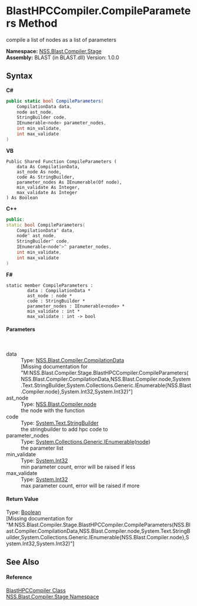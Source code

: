 # BlastHPCCompiler.CompileParameters Method 
 

compile a list of nodes as a list of parameters

**Namespace:**&nbsp;<a href="f44e629d-16ad-ce78-c6d1-bb239589698b">NSS.Blast.Compiler.Stage</a><br />**Assembly:**&nbsp;BLAST (in BLAST.dll) Version: 1.0.0

## Syntax

**C#**<br />
``` C#
public static bool CompileParameters(
	CompilationData data,
	node ast_node,
	StringBuilder code,
	IEnumerable<node> parameter_nodes,
	int min_validate,
	int max_validate
)
```

**VB**<br />
``` VB
Public Shared Function CompileParameters ( 
	data As CompilationData,
	ast_node As node,
	code As StringBuilder,
	parameter_nodes As IEnumerable(Of node),
	min_validate As Integer,
	max_validate As Integer
) As Boolean
```

**C++**<br />
``` C++
public:
static bool CompileParameters(
	CompilationData^ data, 
	node^ ast_node, 
	StringBuilder^ code, 
	IEnumerable<node^>^ parameter_nodes, 
	int min_validate, 
	int max_validate
)
```

**F#**<br />
``` F#
static member CompileParameters : 
        data : CompilationData * 
        ast_node : node * 
        code : StringBuilder * 
        parameter_nodes : IEnumerable<node> * 
        min_validate : int * 
        max_validate : int -> bool 

```


#### Parameters
&nbsp;<dl><dt>data</dt><dd>Type: <a href="52667f7e-8dc6-6543-e265-fdc90d6834fa">NSS.Blast.Compiler.CompilationData</a><br />\[Missing <param name="data"/> documentation for "M:NSS.Blast.Compiler.Stage.BlastHPCCompiler.CompileParameters(NSS.Blast.Compiler.CompilationData,NSS.Blast.Compiler.node,System.Text.StringBuilder,System.Collections.Generic.IEnumerable{NSS.Blast.Compiler.node},System.Int32,System.Int32)"\]</dd><dt>ast_node</dt><dd>Type: <a href="7dc9b7e9-64ad-f224-ae1a-4e6639739f56">NSS.Blast.Compiler.node</a><br />the node with the function</dd><dt>code</dt><dd>Type: <a href="https://docs.microsoft.com/dotnet/api/system.text.stringbuilder" target="_blank" rel="noopener noreferrer">System.Text.StringBuilder</a><br />the stringbuilder to add hpc code to</dd><dt>parameter_nodes</dt><dd>Type: <a href="https://docs.microsoft.com/dotnet/api/system.collections.generic.ienumerable-1" target="_blank" rel="noopener noreferrer">System.Collections.Generic.IEnumerable</a>(<a href="7dc9b7e9-64ad-f224-ae1a-4e6639739f56">node</a>)<br />the parameter list</dd><dt>min_validate</dt><dd>Type: <a href="https://docs.microsoft.com/dotnet/api/system.int32" target="_blank" rel="noopener noreferrer">System.Int32</a><br />min parameter count, error will be raised if less</dd><dt>max_validate</dt><dd>Type: <a href="https://docs.microsoft.com/dotnet/api/system.int32" target="_blank" rel="noopener noreferrer">System.Int32</a><br />max parameter count, error will be raised if more</dd></dl>

#### Return Value
Type: <a href="https://docs.microsoft.com/dotnet/api/system.boolean" target="_blank" rel="noopener noreferrer">Boolean</a><br />\[Missing <returns> documentation for "M:NSS.Blast.Compiler.Stage.BlastHPCCompiler.CompileParameters(NSS.Blast.Compiler.CompilationData,NSS.Blast.Compiler.node,System.Text.StringBuilder,System.Collections.Generic.IEnumerable{NSS.Blast.Compiler.node},System.Int32,System.Int32)"\]

## See Also


#### Reference
<a href="5743761a-d108-af73-0e23-c99904f76a7a">BlastHPCCompiler Class</a><br /><a href="f44e629d-16ad-ce78-c6d1-bb239589698b">NSS.Blast.Compiler.Stage Namespace</a><br />